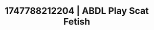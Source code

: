 ---
categories:
- Bedroom eyes
- Slow burn erotica
- Morning passion
- Virtual lover intimacy
- Erotic dreamscape
image: /assets/images/1747788212204.jpg
layout: post
seo:
  description: Featured content with artistic Scat Fetish, ABDL Play. HD images available.
  keywords: Scat Fetish, ABDL Play
  og_image: /assets/images/1747788212204.jpg
  schema_type: VisualArtwork
tags:
- ABDL Play
- '#1747788212204'
- Scat Fetish
title: 1747788212204 | ABDL Play Scat Fetish
---